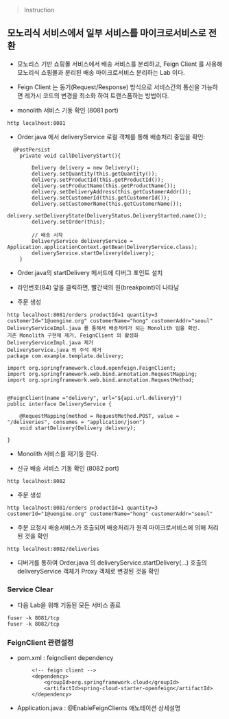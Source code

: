 >Instruction
## 모노리식 서비스에서 일부 서비스를 마이크로서비스로 전환
* 모노리스 기반 쇼핑몰 서비스에서 배송 서비스를 분리하고, Feign Client 를 사용해 모노리식 쇼핑몰과 분리된 배송 마이크로서비스 분리하는 Lab 이다.
* Feign Client 는 동기(Request/Response) 방식으로 서비스간의 통신을 가능하면 레가시 코드의 변경을 최소화 하여 트랜스폼하는 방법이다.

* monolith 서비스 기동 확인 (8081 port)
```
http localhost:8081
```
* Order.java 에서 deliveryService 로컬 객체를 통해 배송처리 중임을 확인:
```
  @PostPersist
    private void callDeliveryStart(){

        Delivery delivery = new Delivery();
        delivery.setQuantity(this.getQuantity());
        delivery.setProductId(this.getProductId());
        delivery.setProductName(this.getProductName());
        delivery.setDeliveryAddress(this.getCustomerAddr());
        delivery.setCustomerId(this.getCustomerId());
        delivery.setCustomerName(this.getCustomerName());
        delivery.setDeliveryState(DeliveryStatus.DeliveryStarted.name());
        delivery.setOrder(this);

        // 배송 시작
        DeliveryService deliveryService = Application.applicationContext.getBean(DeliveryService.class);
        deliveryService.startDelivery(delivery);
    }
```

* Order.java의 startDelivery 메서드에 디버그 포인트 설치

* 라인번호(84) 앞을 클릭하면, 빨간색의 원(breakpoint)이 나타남

* 주문 생성
```
http localhost:8081/orders productId=1 quantity=3 customerId="1@uengine.org" customerName="hong" customerAddr="seoul"
DeliveryServiceImpl.java 를 통해서 배송처리가 되는 Monolith 임을 확인.
기존 Monolith 구현체 제거, FeignClient 의 활성화
DeliveryServiceImpl.java 제거
DeliveryService.java 의 주석 제거
package com.example.template.delivery;

import org.springframework.cloud.openfeign.FeignClient;
import org.springframework.web.bind.annotation.RequestMapping;
import org.springframework.web.bind.annotation.RequestMethod;


@FeignClient(name ="delivery", url="${api.url.delivery}")
public interface DeliveryService {

    @RequestMapping(method = RequestMethod.POST, value = "/deliveries", consumes = "application/json")
    void startDelivery(Delivery delivery);

}
```

* Monolith 서비스를 재기동 한다.

* 신규 배송 서비스 기동 확인 (8082 port)
```
http localhost:8082
```
* 주문 생성
```
http localhost:8081/orders productId=1 quantity=3 customerId="1@uengine.org" customerName="hong" customerAddr="seoul"
```
* 주문 요청시 배송서비스가 호출되어 배송처리가 원격 마이크로서비스에 의해 처리된 것을 확인
```
http localhost:8082/deliveries
```
* 디버거를 통하여 Order.java 의 deliveryService.startDelivery(…) 호출의 deliveryService 객체가 Proxy 객체로 변경된 것을 확인

### Service Clear
* 다음 Lab을 위해 기동된 모든 서비스 종료
```
fuser -k 8081/tcp
fuser -k 8082/tcp
```

### FeignClient 관련설정
* pom.xml : feignclient dependency
```
		<!-- feign client -->
		<dependency>
			<groupId>org.springframework.cloud</groupId>
			<artifactId>spring-cloud-starter-openfeign</artifactId>
		</dependency>
```
* Application.java : @EnableFeignClients 애노테이션
상세설명

